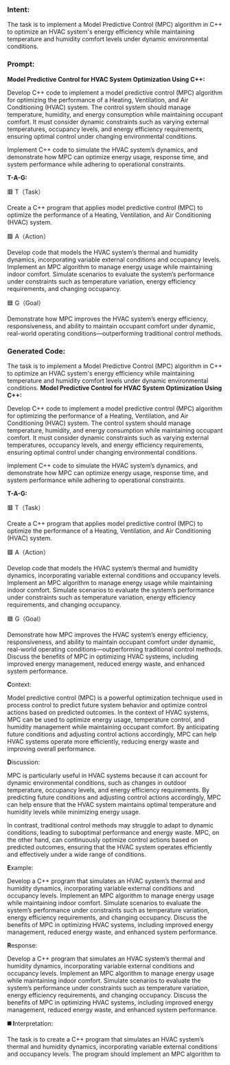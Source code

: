 ### Intent:
The task is to implement a Model Predictive Control (MPC) algorithm in C++ to optimize an HVAC system's energy efficiency while maintaining temperature and humidity comfort levels under dynamic environmental conditions.

### Prompt:
**Model Predictive Control for HVAC System Optimization Using C++:**

Develop C++ code to implement a model predictive control (MPC) algorithm for optimizing the performance of a Heating, Ventilation, and Air Conditioning (HVAC) system. The control system should manage temperature, humidity, and energy consumption while maintaining occupant comfort. It must consider dynamic constraints such as varying external temperatures, occupancy levels, and energy efficiency requirements, ensuring optimal control under changing environmental conditions.

Implement C++ code to simulate the HVAC system’s dynamics, and demonstrate how MPC can optimize energy usage, response time, and system performance while adhering to operational constraints.

**T-A-G:**

🟥 T（Task）

Create a C++ program that applies model predictive control (MPC) to optimize the performance of a Heating, Ventilation, and Air Conditioning (HVAC) system.

🟩 A（Action）

Develop code that models the HVAC system’s thermal and humidity dynamics, incorporating variable external conditions and occupancy levels. Implement an MPC algorithm to manage energy usage while maintaining indoor comfort. Simulate scenarios to evaluate the system’s performance under constraints such as temperature variation, energy efficiency requirements, and changing occupancy.

🟦 G（Goal）

Demonstrate how MPC improves the HVAC system’s energy efficiency, responsiveness, and ability to maintain occupant comfort under dynamic, real-world operating conditions—outperforming traditional control methods.

### Generated Code:
The task is to implement a Model Predictive Control (MPC) algorithm in C++ to optimize an HVAC system's energy efficiency while maintaining temperature and humidity comfort levels under dynamic environmental conditions.
**Model Predictive Control for HVAC System Optimization Using C++:**

Develop C++ code to implement a model predictive control (MPC) algorithm for optimizing the performance of a Heating, Ventilation, and Air Conditioning (HVAC) system. The control system should manage temperature, humidity, and energy consumption while maintaining occupant comfort. It must consider dynamic constraints such as varying external temperatures, occupancy levels, and energy efficiency requirements, ensuring optimal control under changing environmental conditions.

Implement C++ code to simulate the HVAC system’s dynamics, and demonstrate how MPC can optimize energy usage, response time, and system performance while adhering to operational constraints.

**T-A-G:**

🟥 T（Task）

Create a C++ program that applies model predictive control (MPC) to optimize the performance of a Heating, Ventilation, and Air Conditioning (HVAC) system.

🟩 A（Action）

Develop code that models the HVAC system’s thermal and humidity dynamics, incorporating variable external conditions and occupancy levels. Implement an MPC algorithm to manage energy usage while maintaining indoor comfort. Simulate scenarios to evaluate the system’s performance under constraints such as temperature variation, energy efficiency requirements, and changing occupancy.

🟦 G（Goal）

Demonstrate how MPC improves the HVAC system’s energy efficiency, responsiveness, and ability to maintain occupant comfort under dynamic, real-world operating conditions—outperforming traditional control methods. Discuss the benefits of MPC in optimizing HVAC systems, including improved energy management, reduced energy waste, and enhanced system performance.

**C**ontext:

Model predictive control (MPC) is a powerful optimization technique used in process control to predict future system behavior and optimize control actions based on predicted outcomes. In the context of HVAC systems, MPC can be used to optimize energy usage, temperature control, and humidity management while maintaining occupant comfort. By anticipating future conditions and adjusting control actions accordingly, MPC can help HVAC systems operate more efficiently, reducing energy waste and improving overall performance.

**D**iscussion:

MPC is particularly useful in HVAC systems because it can account for dynamic environmental conditions, such as changes in outdoor temperature, occupancy levels, and energy efficiency requirements. By predicting future conditions and adjusting control actions accordingly, MPC can help ensure that the HVAC system maintains optimal temperature and humidity levels while minimizing energy usage.

In contrast, traditional control methods may struggle to adapt to dynamic conditions, leading to suboptimal performance and energy waste. MPC, on the other hand, can continuously optimize control actions based on predicted outcomes, ensuring that the HVAC system operates efficiently and effectively under a wide range of conditions.

**E**xample:

Develop a C++ program that simulates an HVAC system’s thermal and humidity dynamics, incorporating variable external conditions and occupancy levels. Implement an MPC algorithm to manage energy usage while maintaining indoor comfort. Simulate scenarios to evaluate the system’s performance under constraints such as temperature variation, energy efficiency requirements, and changing occupancy. Discuss the benefits of MPC in optimizing HVAC systems, including improved energy management, reduced energy waste, and enhanced system performance.

**R**esponse:

Develop a C++ program that simulates an HVAC system’s thermal and humidity dynamics, incorporating variable external conditions and occupancy levels. Implement an MPC algorithm to manage energy usage while maintaining indoor comfort. Simulate scenarios to evaluate the system’s performance under constraints such as temperature variation, energy efficiency requirements, and changing occupancy. Discuss the benefits of MPC in optimizing HVAC systems, including improved energy management, reduced energy waste, and enhanced system performance.

**◼️ I**nterpretation:

The task is to create a C++ program that simulates an HVAC system’s thermal and humidity dynamics, incorporating variable external conditions and occupancy levels. The program should implement an MPC algorithm to
